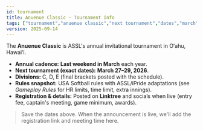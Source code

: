 ```yaml
---
id: tournament
title: Anuenue Classic — Tournament Info
tags: ["tournament","anuenue classic","next tournament","dates","march","registration","oahu"]
version: 2025-09-14
---
```


The **Anuenue Classic** is ASSL's annual invitational tournament in Oʻahu, Hawaiʻi.

- **Annual cadence:** **Last weekend in March** each year.  
- **Next tournament (exact dates):** **March 27–29, 2026**.  
- **Divisions:** C, D, E (final brackets posted with the schedule).  
- **Rules snapshot:** USA Softball rules with ASSL/iPride adaptations (see *Gameplay Rules* for HR limits, time limit, extra innings).  
- **Registration & details:** Posted on **Linktree** and socials when live (entry fee, captain's meeting, game minimum, awards).

> Save the dates above. When the announcement is live, we'll add the registration link and meeting time here.